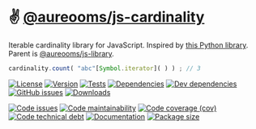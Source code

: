 :v: [@aureooms/js-cardinality](https://aureooms.github.io/js-cardinality)
==

Iterable cardinality library for JavaScript.
Inspired by [this Python library](https://github.com/wbolster/cardinality).
Parent is [@aureooms/js-library](https://github.com/aureooms/js-library).

```js
cardinality.count( "abc"[Symbol.iterator]( ) ) ; // 3
```

[![License](https://img.shields.io/github/license/aureooms/js-cardinality.svg)](https://raw.githubusercontent.com/aureooms/js-cardinality/main/LICENSE)
[![Version](https://img.shields.io/npm/v/@aureooms/js-cardinality.svg)](https://www.npmjs.org/package/@aureooms/js-cardinality)
[![Tests](https://img.shields.io/github/workflow/status/aureooms/js-cardinality/ci:test?event=push&label=tests)](https://github.com/aureooms/js-cardinality/actions/workflows/ci:test.yml?query=branch:main)
[![Dependencies](https://img.shields.io/david/aureooms/js-cardinality.svg)](https://david-dm.org/aureooms/js-cardinality)
[![Dev dependencies](https://img.shields.io/david/dev/aureooms/js-cardinality.svg)](https://david-dm.org/aureooms/js-cardinality?type=dev)
[![GitHub issues](https://img.shields.io/github/issues/aureooms/js-cardinality.svg)](https://github.com/aureooms/js-cardinality/issues)
[![Downloads](https://img.shields.io/npm/dm/@aureooms/js-cardinality.svg)](https://www.npmjs.org/package/@aureooms/js-cardinality)

[![Code issues](https://img.shields.io/codeclimate/issues/aureooms/js-cardinality.svg)](https://codeclimate.com/github/aureooms/js-cardinality/issues)
[![Code maintainability](https://img.shields.io/codeclimate/maintainability/aureooms/js-cardinality.svg)](https://codeclimate.com/github/aureooms/js-cardinality/trends/churn)
[![Code coverage (cov)](https://img.shields.io/codecov/c/gh/aureooms/js-cardinality/main.svg)](https://codecov.io/gh/aureooms/js-cardinality)
[![Code technical debt](https://img.shields.io/codeclimate/tech-debt/aureooms/js-cardinality.svg)](https://codeclimate.com/github/aureooms/js-cardinality/trends/technical_debt)
[![Documentation](https://aureooms.github.io/js-cardinality/badge.svg)](https://aureooms.github.io/js-cardinality/source.html)
[![Package size](https://img.shields.io/bundlephobia/minzip/@aureooms/js-cardinality)](https://bundlephobia.com/result?p=@aureooms/js-cardinality)
